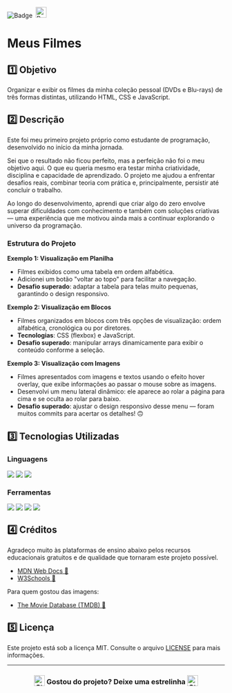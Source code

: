 ![Badge](https://img.shields.io/badge/PROJETO-PRÓPRIO-FF6F61?style=for-the-badge)&nbsp;&nbsp;<img src="https://raw.githubusercontent.com/Tarikul-Islam-Anik/Animated-Fluent-Emojis/master/Emojis/Travel%20and%20places/Rocket.png" alt="Rocket" width="25" height="25" />

# Meus Filmes

## 1️⃣ Objetivo
Organizar e exibir os filmes da minha coleção pessoal (DVDs e Blu-rays) de três formas distintas, utilizando HTML, CSS e JavaScript.

## 2️⃣ Descrição
Este foi meu primeiro projeto próprio como estudante de programação, desenvolvido no início da minha jornada.

Sei que o resultado não ficou perfeito, mas a perfeição não foi o meu objetivo aqui. O que eu queria mesmo era testar minha criatividade, disciplina e capacidade de aprendizado. O projeto me ajudou a enfrentar desafios reais, combinar teoria com prática e, principalmente, persistir até concluir o trabalho. 

Ao longo do desenvolvimento, aprendi que criar algo do zero envolve superar dificuldades com conhecimento e também com soluções criativas — uma experiência que me motivou ainda mais a continuar explorando o universo da programação.

### Estrutura do Projeto
**Exemplo 1: Visualização em Planilha**

- Filmes exibidos como uma tabela em ordem alfabética.
- Adicionei um botão "voltar ao topo" para facilitar a navegação.
- **Desafio superado**: adaptar a tabela para telas muito pequenas, garantindo o design responsivo.

**Exemplo 2: Visualização em Blocos**

- Filmes organizados em blocos com três opções de visualização: ordem alfabética, cronológica ou por diretores.
- **Tecnologias**: CSS (flexbox) e JavaScript.
- **Desafio superado**: manipular arrays dinamicamente para exibir o conteúdo conforme a seleção.

**Exemplo 3: Visualização com Imagens**

- Filmes apresentados com imagens e textos usando o efeito hover overlay, que exibe informações ao passar o mouse sobre as imagens.
- Desenvolvi um menu lateral dinâmico: ele aparece ao rolar a página para cima e se oculta ao rolar para baixo.
- **Desafio superado**: ajustar o design responsivo desse menu — foram muitos commits para acertar os detalhes! 🙃

## 3️⃣ Tecnologias Utilizadas

### Linguagens
<div style="display:flex;">
  <img src="https://img.shields.io/badge/HTML5-E34F26?style=for-the-badge&logo=html5&logoColor=white">&nbsp;<img src="https://img.shields.io/badge/CSS3-1572B6?style=for-the-badge&logo=css3&logoColor=white">&nbsp;<img src="https://img.shields.io/badge/JavaScript-F7DF1E?style=for-the-badge&logo=javascript&logoColor=black">
</div>

### Ferramentas
<div style="display:flex;">
  <img src="https://img.shields.io/badge/Microsoft%20Paint-009B77?style=for-the-badge&logo=visual-studio-code&logoColor=white">&nbsp;<img src="https://img.shields.io/badge/Visual%20Studio%20Code-0078D4?style=for-the-badge&logo=visual-studio-code&logoColor=white">&nbsp;<img src="https://img.shields.io/badge/Git-F05032?style=for-the-badge&logo=git&logoColor=white">&nbsp;<img src="https://img.shields.io/badge/GitHub-404040?style=for-the-badge&logo=github&logoColor=white">
</div>

## 4️⃣ Créditos
Agradeço muito às plataformas de ensino abaixo pelos recursos educacionais gratuitos e de qualidade que tornaram este projeto possível.
- <a href="https://developer.mozilla.org/en-US/" target="_blank">MDN Web Docs 🔗</a>
- <a href="https://www.w3schools.com/" target="_blank">W3Schools 🔗</a>

Para quem gostou das imagens:
- <a href="https://www.themoviedb.org/?language=pt-BR" target="_blank">The Movie Database (TMDB) 🔗</a>

## 5️⃣ Licença
Este projeto está sob a licença MIT. Consulte o arquivo [LICENSE](LICENSE) para mais informações.

---

### <div align="center"><img src="https://raw.githubusercontent.com/Tarikul-Islam-Anik/Animated-Fluent-Emojis/master/Emojis/Travel%20and%20places/Star.png" alt="Star" width="25" height="25" style="vertical-align:text-bottom;" /> Gostou do projeto? Deixe uma estrelinha <img src="https://raw.githubusercontent.com/Tarikul-Islam-Anik/Animated-Fluent-Emojis/master/Emojis/Travel%20and%20places/Star.png" alt="Star" width="25" height="25" style="vertical-align:text-bottom;" /></div>